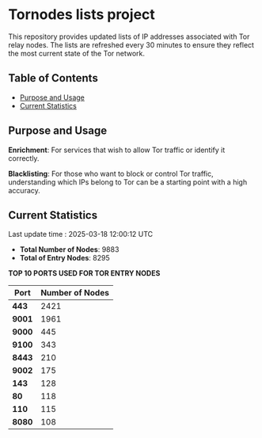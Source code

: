# Tornodes lists project

This repository provides updated lists of IP addresses associated with Tor relay nodes. The lists are refreshed every 30 minutes to ensure they reflect the most current state of the Tor network.

## Table of Contents

- [Purpose and Usage](#purpose-and-usage)
- [Current Statistics](#current-statistics)


## Purpose and Usage

**Enrichment**: For services that wish to allow Tor traffic or identify it correctly.

**Blacklisting**: For those who want to block or control Tor traffic, understanding which IPs belong to Tor can be a starting point with a high accuracy.

## Current Statistics

Last update time : 2025-03-18 12:00:12 UTC

- **Total Number of Nodes**: 9883
- **Total of Entry Nodes**: 8295

**TOP 10 PORTS USED FOR TOR ENTRY NODES**

| **Port** | **Number of Nodes** |
|------|-----------------|
| **443**   | 2421  |
| **9001**   | 1961  |
| **9000**   | 445  |
| **9100**   | 343  |
| **8443**   | 210  |
| **9002**   | 175  |
| **143**   | 128  |
| **80**   | 118  |
| **110**   | 115  |
| **8080**   | 108  |


